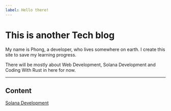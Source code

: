 ```yaml
---
label: Hello there!
---
```

# This is another Tech blog

My name is Phong, a developer, who lives somewhere on earth. I create this site to save my learning progress.

There will be mostly about Web Development, Solana Development and Coding With Rust in here for now.

---

## Content

[Solana Development](solana/overview) 